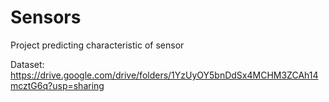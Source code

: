 # Sensors
Project predicting characteristic of sensor

Dataset: https://drive.google.com/drive/folders/1YzUyOY5bnDdSx4MCHM3ZCAh14mcztG6q?usp=sharing
